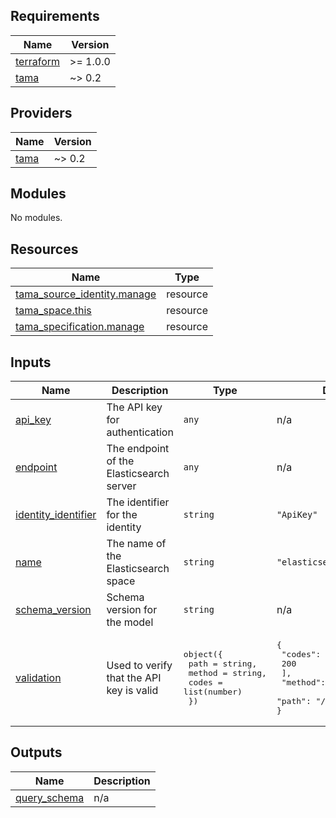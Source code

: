 <!-- BEGIN_TF_DOCS -->
## Requirements

| Name | Version |
|------|---------|
| <a name="requirement_terraform"></a> [terraform](#requirement\_terraform) | >= 1.0.0 |
| <a name="requirement_tama"></a> [tama](#requirement\_tama) | ~> 0.2 |

## Providers

| Name | Version |
|------|---------|
| <a name="provider_tama"></a> [tama](#provider\_tama) | ~> 0.2 |

## Modules

No modules.

## Resources

| Name | Type |
|------|------|
| [tama_source_identity.manage](https://registry.terraform.io/providers/upmaru/tama/latest/docs/resources/source_identity) | resource |
| [tama_space.this](https://registry.terraform.io/providers/upmaru/tama/latest/docs/resources/space) | resource |
| [tama_specification.manage](https://registry.terraform.io/providers/upmaru/tama/latest/docs/resources/specification) | resource |

## Inputs

| Name | Description | Type | Default | Required |
|------|-------------|------|---------|:--------:|
| <a name="input_api_key"></a> [api\_key](#input\_api\_key) | The API key for authentication | `any` | n/a | yes |
| <a name="input_endpoint"></a> [endpoint](#input\_endpoint) | The endpoint of the Elasticsearch server | `any` | n/a | yes |
| <a name="input_identity_identifier"></a> [identity\_identifier](#input\_identity\_identifier) | The identifier for the identity | `string` | `"ApiKey"` | no |
| <a name="input_name"></a> [name](#input\_name) | The name of the Elasticsearch space | `string` | `"elasticsearch"` | no |
| <a name="input_schema_version"></a> [schema\_version](#input\_schema\_version) | Schema version for the model | `string` | n/a | yes |
| <a name="input_validation"></a> [validation](#input\_validation) | Used to verify that the API key is valid | <pre>object({<br/>    path   = string,<br/>    method = string,<br/>    codes  = list(number)<br/>  })</pre> | <pre>{<br/>  "codes": [<br/>    200<br/>  ],<br/>  "method": "GET",<br/>  "path": "/_cluster/health"<br/>}</pre> | no |

## Outputs

| Name | Description |
|------|-------------|
| <a name="output_query_schema"></a> [query\_schema](#output\_query\_schema) | n/a |
<!-- END_TF_DOCS -->
